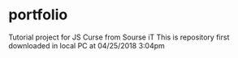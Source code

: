 # portfolio
Tutorial project for JS Curse from Sourse iT
This is repository first downloaded in local PC at 04/25/2018 3:04pm

